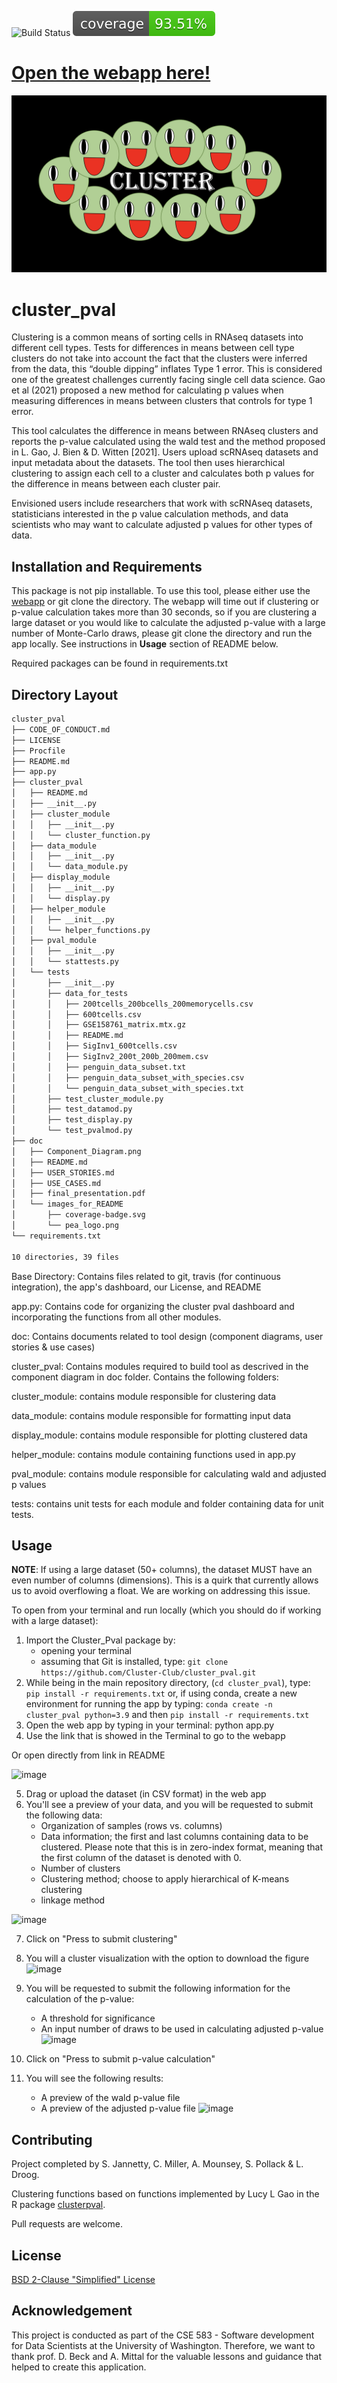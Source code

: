 ![Build Status](https://github.com/Cluster-Club/cluster_pval/actions/workflows/python-app.yml/badge.svg) 
![Coverage Button](doc/images_for_README/coverage-badge.svg)


# [Open the webapp here!](https://cluster-pval.herokuapp.com/)


![Logo image](doc/images_for_README/pea_logo.png)



# cluster_pval

Clustering is a common means of sorting cells in RNAseq datasets into different cell types. Tests for differences in means between cell type clusters do not take into account the fact that the clusters were inferred from the data, this “double dipping” inflates Type 1 error. This is considered one of the greatest challenges currently facing single cell data science. Gao et al (2021) proposed a new method for calculating p values when measuring differences in means between clusters that controls for type 1 error.

This tool calculates the difference in means between RNAseq clusters and reports the p-value calculated using the wald test and the method proposed in L. Gao, J. Bien & D. Witten [2021]. Users upload scRNAseq datasets and input metadata about the datasets. The tool then uses hierarchical clustering to assign each cell to a cluster and calculates both p values for the difference in means between each cluster pair.

Envisioned users include researchers that work with scRNAseq datasets, statisticians interested in the p value calculation methods, and data scientists who may want to calculate adjusted p values for other types of data.


## Installation and Requirements
This package is not pip installable. To use this tool, please either use the [webapp](https://cluster-pval.herokuapp.com/) or git clone the directory. The webapp will time out if clustering or p-value calculation takes more than 30 seconds, so if you are clustering a large dataset or you would like to calculate the adjusted p-value with a large number of Monte-Carlo draws, please git clone the directory and run the app locally. See instructions in **Usage** section of README below.

Required packages can be found in requirements.txt

## Directory Layout

```bash
cluster_pval
├── CODE_OF_CONDUCT.md
├── LICENSE
├── Procfile
├── README.md
├── app.py
├── cluster_pval
│   ├── README.md
│   ├── __init__.py
│   ├── cluster_module
│   │   ├── __init__.py
│   │   └── cluster_function.py
│   ├── data_module
│   │   ├── __init__.py
│   │   └── data_module.py
│   ├── display_module
│   │   ├── __init__.py
│   │   └── display.py
│   ├── helper_module
│   │   ├── __init__.py
│   │   └── helper_functions.py
│   ├── pval_module
│   │   ├── __init__.py
│   │   └── stattests.py
│   └── tests
│       ├── __init__.py
│       ├── data_for_tests
│       │   ├── 200tcells_200bcells_200memorycells.csv
│       │   ├── 600tcells.csv
│       │   ├── GSE158761_matrix.mtx.gz
│       │   ├── README.md
│       │   ├── SigInv1_600tcells.csv
│       │   ├── SigInv2_200t_200b_200mem.csv
│       │   ├── penguin_data_subset.txt
│       │   ├── penguin_data_subset_with_species.csv
│       │   └── penguin_data_subset_with_species.txt
│       ├── test_cluster_module.py
│       ├── test_datamod.py
│       ├── test_display.py
│       └── test_pvalmod.py
├── doc
│   ├── Component_Diagram.png
│   ├── README.md
│   ├── USER_STORIES.md
│   ├── USE_CASES.md
│   ├── final_presentation.pdf
│   └── images_for_README
│       ├── coverage-badge.svg
│       └── pea_logo.png
└── requirements.txt

10 directories, 39 files
```

Base Directory: Contains files related to git, travis (for continuous 
integration), the app's dashboard, our License, and README

app.py: Contains code for organizing the cluster pval dashboard and incorporating
the functions from all other modules.

doc: Contains documents related to tool design (component diagrams, user 
stories & use cases)

cluster_pval: Contains modules required to build tool as descrived in the 
component diagram in doc folder. Contains the following folders:

cluster_module: contains module responsible for clustering data

data_module: contains module responsible for formatting input data

display_module: contains module responsible for plotting clustered data

helper_module: contains module containing functions used in app.py

pval_module: contains module responsible for calculating wald and adjusted p 
values

tests: contains unit tests for each module and folder containing data for 
unit tests.

## Usage

**NOTE**: If using a large dataset (50+ columns), the dataset MUST have an even number of 
columns (dimensions). This is a quirk that currently allows us to avoid overflowing a float.
We are working on addressing this issue.

To open from your terminal and run locally (which you should do if working with a large dataset):
1. Import the Cluster_Pval package by:
	- opening your terminal
	- assuming that  Git is installed, type: `git clone https://github.com/Cluster-Club/cluster_pval.git`
2. While being in the main repository directory, (`cd cluster_pval`), type: `pip install -r requirements.txt`
   or, if using conda, create a new environment for running the app by typing: 
   `conda create -n cluster_pval python=3.9` and then `pip install -r requirements.txt`
3. Open the web app by typing in your terminal: python app.py
4. Use the link that is showed in the Terminal to go to the webapp

Or open directly from link in README

![image](https://user-images.githubusercontent.com/91644573/146062855-d2d5733e-139e-42b5-afd2-1c87d1b6e513.png)

5. Drag or upload the dataset (in CSV format) in the web app
6. You'll see a preview of your data, and you will be requested to submit the following data:
	- Organization of samples (rows vs. columns)
	- Data information; the first and last columns containing data to be clustered. 
		Please note that this is in zero-index format, 
	  meaning that the first column of the dataset is denoted with 0. 
	- Number of clusters
	- Clustering method; choose to apply hierarchical of K-means clustering
	- linkage method

![image](https://user-images.githubusercontent.com/91644573/146283192-420bb6d5-217b-4fad-9d8a-2dfbf65bbc37.png)

7. Click on "Press to submit clustering"
8. You will a cluster visualization with the option to download the figure
 ![image](https://user-images.githubusercontent.com/91644573/146061937-7cb3c3ac-0a5a-4951-87e5-c2d3915c5338.png)

9. You will be requested to submit the following information for the calculation of the p-value:
	- A threshold for significance
	- An input number of draws to be used in calculating adjusted p-value
![image](https://user-images.githubusercontent.com/91644573/146062313-6404e2e4-45ff-4f2d-93bf-dda89aadb8a4.png)

10. Click on "Press to submit p-value calculation"
11. You will see the following results:
	- A preview of the wald p-value file
	- A preview of the adjusted p-value file 
![image](https://user-images.githubusercontent.com/91644573/146283251-3c89e0fc-ea3f-4538-be92-aa31c739e8ac.png)

	
## Contributing
Project completed by S. Jannetty, C. Miller, A. Mounsey, S. Pollack & L. Droog. 

Clustering functions based on functions implemented by Lucy L Gao in the R package [clusterpval](https://www.lucylgao.com/clusterpval/).

Pull requests are welcome. 

## License
[BSD 2-Clause "Simplified" License](https://choosealicense.com/licenses/bsd-2-clause/)

## Acknowledgement
This project is conducted as part of the CSE 583 - Software development for Data Scientists at the University of Washington. Therefore, we want to thank prof. D. Beck and A. Mittal for the valuable lessons and guidance that helped to create this application. 

